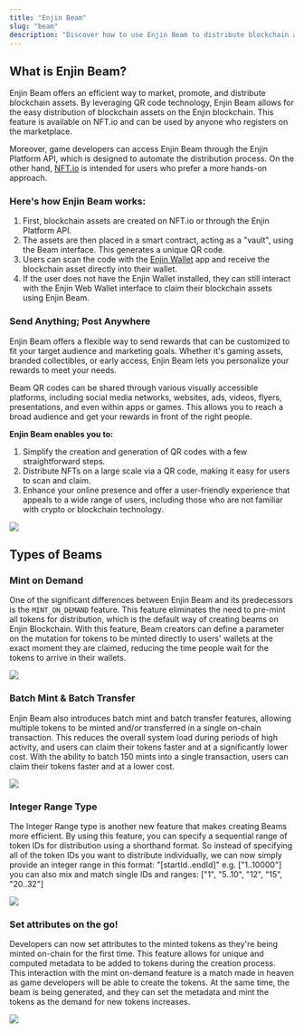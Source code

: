 ```yaml
---
title: "Enjin Beam"
slug: "beam"
description: "Discover how to use Enjin Beam to distribute blockchain assets through QR codes, making it easy to send and receive NFTs and tokens."
---
```

## What is Enjin Beam?

Enjin Beam offers an efficient way to market, promote, and distribute blockchain assets. By leveraging QR code technology, Enjin Beam allows for the easy distribution of blockchain assets on the Enjin blockchain. This feature is available on NFT.io and can be used by anyone who registers on the marketplace.

Moreover, game developers can access Enjin Beam through the Enjin Platform API, which is designed to automate the distribution process. On the other hand, [NFT.io](https://nft.io/) is intended for users who prefer a more hands-on approach.

### Here's how Enjin Beam works:

1. First, blockchain assets are created on NFT.io or through the Enjin Platform API.
2. The assets are then placed in a smart contract, acting as a "vault", using the Beam interface. This generates a unique QR code.
3. Users can scan the code with the [Enjin Wallet](https://enjin.io/products/wallet) app and receive the blockchain asset directly into their wallet.
4. If the user does not have the Enjin Wallet installed, they can still interact with the Enjin Web Wallet interface to claim their blockchain assets using Enjin Beam.

### Send Anything; Post Anywhere

Enjin Beam offers a flexible way to send rewards that can be customized to fit your target audience and marketing goals. Whether it's gaming assets, branded collectibles, or early access, Enjin Beam lets you personalize your rewards to meet your needs.

Beam QR codes can be shared through various visually accessible platforms, including social media networks, websites, ads, videos, flyers, presentations, and even within apps or games. This allows you to reach a broad audience and get your rewards in front of the right people.

**Enjin Beam enables you to:**

1. Simplify the creation and generation of QR codes with a few straightforward steps.
2. Distribute NFTs on a large scale via a QR code, making it easy for users to scan and claim.
3. Enhance your online presence and offer a user-friendly experience that appeals to a wide range of users, including those who are not familiar with crypto or blockchain technology.

![](/img/components/8.png)

## Types of Beams

### Mint on Demand

One of the significant differences between Enjin Beam and its predecessors is the `MINT_ON_DEMAND` feature. This feature eliminates the need to pre-mint all tokens for distribution, which is the default way of creating beams on Enjin Blockchain. With this feature, Beam creators can define a parameter on the mutation for tokens to be minted directly to users' wallets at the exact moment they are claimed, reducing the time people wait for the tokens to arrive in their wallets.

![](/img/components/9.png)

### Batch Mint & Batch Transfer

Enjin Beam also introduces batch mint and batch transfer features, allowing multiple tokens to be minted and/or transferred in a single on-chain transaction. This reduces the overall system load during periods of high activity, and users can claim their tokens faster and at a  significantly lower cost. With the ability to batch 150 mints into a single transaction, users can claim their tokens faster and at a lower cost.

![](/img/components/10.png)

### Integer Range Type

The Integer Range type is another new feature that makes creating Beams more efficient. By using this feature, you can specify a sequential range of token IDs for distribution using a shorthand format. So instead of specifying all of the token IDs you want to distribute individually, we can now simply provide an integer range in this format: "[startId..endId]" e.g. ["1..10000"] you can also mix and match single IDs and ranges: ["1", "5..10", "12", "15", "20..32"]

![](/img/components/11.png)

### Set attributes on the go!

Developers can now set attributes to the minted tokens as they're being minted on-chain for the first time. This feature allows for unique and computed metadata to be added to tokens during the creation process.  
This interaction with the mint on-demand feature is a match made in heaven as game developers will be able to create the tokens. At the same time, the beam is being generated, and they can set the metadata and mint the tokens as the demand for new tokens increases.

![](/img/components/12.png)
